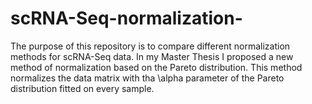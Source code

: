 # scRNA-Seq-normalization-

The purpose of this repository is to compare different normalization methods for scRNA-Seq data. In my Master Thesis I proposed a new  method of normalization based on the Pareto distribution. This method normalizes the data matrix with tha \alpha parameter of the Pareto distribution fitted on every sample.    
